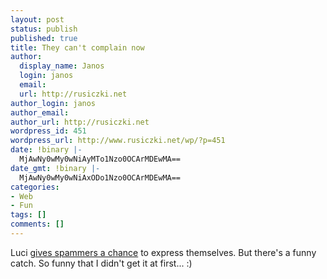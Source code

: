 ```yaml
---
layout: post
status: publish
published: true
title: They can't complain now
author:
  display_name: Janos
  login: janos
  email: 
  url: http://rusiczki.net
author_login: janos
author_email: 
author_url: http://rusiczki.net
wordpress_id: 451
wordpress_url: http://www.rusiczki.net/wp/?p=451
date: !binary |-
  MjAwNy0wMy0wNiAyMTo1Nzo0OCArMDEwMA==
date_gmt: !binary |-
  MjAwNy0wMy0wNiAxODo1Nzo0OCArMDEwMA==
categories:
- Web
- Fun
tags: []
comments: []
---
```

<p>Luci <a href="http://grafic.lucianmarin.ro/2007/03/06/spam/">gives spammers a chance</a> to express themselves. But there's a funny catch. So funny that I didn't get it at first... :)</p>
